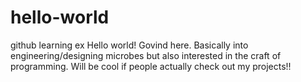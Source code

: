 # hello-world
github learning ex
Hello world! Govind here. Basically into engineering/designing microbes but also interested in the craft of programming. Will be cool if people actually check out my projects!!
